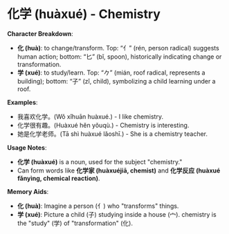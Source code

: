 # **化学 (huàxué) - Chemistry**

**Character Breakdown**:  
- **化 (huà)**: to change/transform. Top: “亻” (rén, person radical) suggests human action; bottom: “匕” (bǐ, spoon), historically indicating change or transformation.  
- **学 (xué)**: to study/learn. Top: “𠂊” (mián, roof radical, represents a building); bottom: “子” (zǐ, child), symbolizing a child learning under a roof.

**Examples**:  
- 我喜欢化学。(Wǒ xǐhuān huàxué.) - I like chemistry.  
- 化学很有趣。(Huàxué hěn yǒuqù.) - Chemistry is interesting.  
- 她是化学老师。(Tā shì huàxué lǎoshī.) - She is a chemistry teacher.

**Usage Notes**:  
- **化学 (huàxué)** is a noun, used for the subject "chemistry."  
- Can form words like **化学家 (huàxuéjiā, chemist)** and **化学反应 (huàxué fǎnyìng, chemical reaction)**.

**Memory Aids**:  
- **化 (huà)**: Imagine a person (亻) who "transforms" things.  
- **学 (xué)**: Picture a child (子) studying inside a house (宀). chemistry is the "study" (学) of "transformation" (化).
